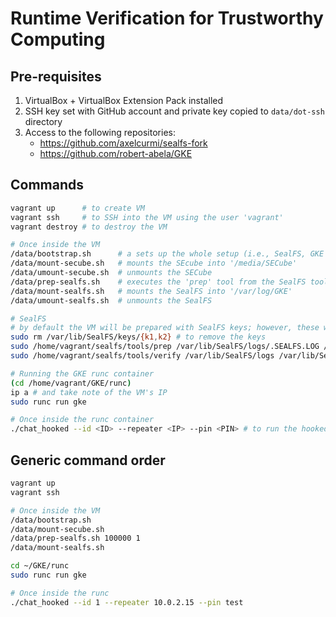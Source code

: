 # Runtime Verification for Trustworthy Computing

## Pre-requisites
1. VirtualBox + VirtualBox Extension Pack installed
2. SSH key set with GitHub account and private key copied to `data/dot-ssh` directory
3. Access to the following repositories:
    - https://github.com/axelcurmi/sealfs-fork
    - https://github.com/robert-abela/GKE

## Commands
```bash
vagrant up      # to create VM
vagrant ssh     # to SSH into the VM using the user 'vagrant'
vagrant destroy # to destroy the VM

# Once inside the VM
/data/bootstrap.sh      # a sets up the whole setup (i.e., SealFS, GKE via runc)
/data/mount-secube.sh   # mounts the SEcube into '/media/SECube'
/data/umount-secube.sh  # unmounts the SECube
/data/prep-sealfs.sh    # executes the 'prep' tool from the SealFS toolkit (keysize and boolean value for SEcube need to be provided as arguments)
/data/mount-sealfs.sh   # mounts the SealFS into '/var/log/GKE'
/data/umount-sealfs.sh  # unmounts the SealFS

# SealFS
# by default the VM will be prepared with SealFS keys; however, these were not generated via the SECube
sudo rm /var/lib/SealFS/keys/{k1,k2} # to remove the keys
sudo /home/vagrant/sealfs/tools/prep /var/lib/SealFS/logs/.SEALFS.LOG /var/lib/SealFS/keys/k1 /var/lib/SealFS/keys/k2 $KEYSTREAM_SIZE 1 # to regenerate the SealFS keys via SECube hardware randomness
sudo /home/vagrant/sealfs/tools/verify /var/lib/SealFS/logs /var/lib/SealFS/keys/k1 /var/lib/SealFS/keys/k2 # to verify the hooked logs (need to umount the SealFS directory first)

# Running the GKE runc container
(cd /home/vagrant/GKE/runc)
ip a # and take note of the VM's IP
sudo runc run gke

# Once inside the runc container
./chat_hooked --id <ID> --repeater <IP> --pin <PIN> # to run the hooked chat application with SECube
```

## Generic command order
```bash
vagrant up
vagrant ssh

# Once inside the VM
/data/bootstrap.sh
/data/mount-secube.sh
/data/prep-sealfs.sh 100000 1
/data/mount-sealfs.sh

cd ~/GKE/runc
sudo runc run gke

# Once inside the runc
./chat_hooked --id 1 --repeater 10.0.2.15 --pin test
```
